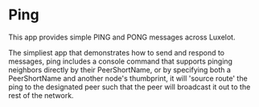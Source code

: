 # Ping

This app provides simple PING and PONG messages across Luxelot.

The simpliest app that demonstrates how to send and respond to messages, ping includes a console command that supports pinging neighbors directly by their PeerShortName, or by specifying both a PeerShortName and another node's thumbprint, it will 'source route' the ping to the designated peer such that the peer will broadcast it out to the rest of the network.

